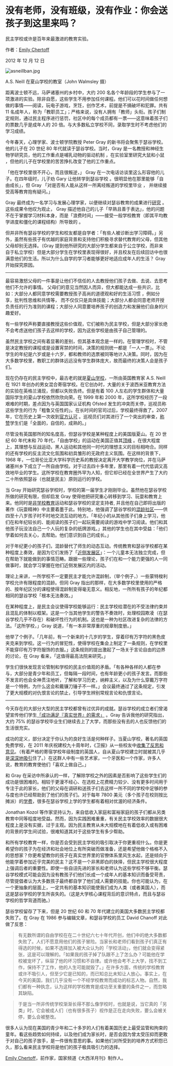 # 没有老师，没有班级，没有作业：你会送孩子到这里来吗？

民主学校或许是百年来最激进的教育实验。

作者：[Emily Chertoff](https://www.theatlantic.com/author/emily-chertoff/)

2012 年 12 月 12 日

![asneillban.jpg](https://cdn.theatlantic.com/media/mt/national/asneillban.jpg)

A.S. Neill 在夏山学校的教室（John Walmsley 摄）

距离波士顿不远，马萨诸塞州的乡村中，大约 200 名各个年龄段的学生参与了一项激进的实验。除非自愿，这些学生不用参加任何课程。他们可以花时间做任何想做的事情——阅读，玩电子游戏，烹饪，创作艺术，前提是不搞破坏和犯罪。共有 11 名成年人，称为「教职员工」；严格来说，没有人拥有「教师」头衔。孩子们制定规则，通过民主程序进行惩罚，社区中的每个成员都有一票——这意味着孩子们的票数几乎是成年人的 20 倍。与大多数私立学校不同，录取学生时不考虑他们的学习成绩。

今年春天，心理学家、波士顿学院教授 Peter Gray 的新书将会聚焦于瑟谷学校。他的儿子在 20 世纪 80 年代就读于瑟谷学校。当时，Gray 是一名教授和神经生物学研究员，他的工作重点是哺乳动物的驱动机制 ，在实验室里研究大鼠和小鼠 ，但他的儿子在学校里的苦苦挣扎改变了他的工作重点。

「他在学校里很不开心，而且很叛逆，」 Gray 在一次电话访谈里这么形容他的儿子。在四年级时，儿子劝 Gary 让他转学到瑟谷学校 。很明显他在那里能够「自由成长」，但 Gray 「对是否有人能从这样一所离经叛道的学校里毕业 ， 并继续接受高等教育抱有疑问。」

Gray 最终成为一名学习与发展心理学家，以便继续对瑟谷教育的成果进行[研究](http://www.jstor.org/stable/1084948) 。 这些成果令他叹为观止， Gray 描述他自己的儿子「早熟且善于表达」，他的问题不在于掌握学习材料本身，而是「浪费时间」——接受一般学校教育（即其平均教学进度和僵化的课程结构）所导致的 。

但并非所有瑟谷学校的学生和校友都是自学者：「有些人被诊断出学习障碍。」另外，虽然有些孩子有优越的家庭背景和支持他们积极寻求替代教育的父母，但其他父母却别无选择。（Gray 提到他所研究的大部分学生都来自于公立学校，而非来自于私立学校）但是大部分学生在学校里表现得很好，并且校友在后续回访中也很满意他们的生活。所以为什么自学的学习者能够更好地适应成年人的生活？ Gray 开始探究原因。

***

最容易激怒父母的一件事是让他们不信任的人去教授他们孩子去做、去说、去思考他们不允许的事情。 父母们的意见当然因人而异，但大都能达成一些共识，比如：大部分人都同意学校需要教授孩子高尚的道德观和好的生活习惯 ，例如分享，批判性思维和共情等， 而不仅仅只是具体技能；大部分人都会同意老师开授负责任的行为准则的课程；大部分人同意要培养孩子的创造力和发展他们自身的兴趣爱好。

有一些学校声称要直接教授这些价值观，它们被称为民主学校，但是大部分家长绝不会考虑送他们孩子去这样的学校，因为这些学校是由孩子自己管理的。

虽然民主学校之间有着显著的差别，但其基本观念是一样的。在管理学校时，不管是决定教授的课程或是设置宵禁的时间，决策的规则统一都是「一人一票」。不论学生的年纪是六岁或是十六岁，都和教师的选票被同等地计入决策。同时，因为在大多数学校里，教职工的群体远远没有学生群体庞大，故而最终的决策人会是孩子们。

现在仍存在的民主学校中，最古老的就是[夏山学校](http://www.summerhillschool.co.uk/)，一所由英国教育家 A.S. Neill 在 1921 年创办的男女混合寄宿学校。在它创办时，大量的关于波西米亚教育方法的实验在英格兰涌现，但都以失败告终。但是有着 100 人左右的学生群体和大量国际学生的夏山学校依然欣欣向荣。在 1999 年和 2000 年，这所学校经历了一段艰难的时期，差点因为与英国国家认证机构 Ofsted 发生的冲突而关停，巡视员称这些学生的行为「粗鲁又任性的」。在长时间的官司过后，学校最终得救了。2007 年，它在历史上第一次收到[官方认可](http://www.guardian.co.uk/uk/2007/dec/01/ofsted.schools) 。巡视员们对其进行了一个突出的审查，[称赞](http://www.ofsted.gov.uk/inspection-reports/find-inspection-report/provider/CARE/SC024584)学生们是「全面的，自信的，成熟的。」

尽管没有英国那所的知名度高，但瑟谷学校是某种程度上的美国版夏山。在 20 世纪 60 年代末和 70 年代，「自由学校」的运动在美国正值其[顶峰](http://www.jstor.org/stable/20373543?seq=2) 。在很大程度上，其理想与反战运动，黑人运动和其他同一时代的理想主义的目标相吻合。同样的还有学校的反主流文化氛围和初具雏形的无政府主义氛围。在这样的背景下，1968 年，一位哥伦比亚大学科学历史系的教授决定离开大学教学岗位，并在马萨诸塞州乡下成立了一所自由学校。对于过去四十多年里，那里有着一代代低调又高效地毕业的学生。这所学校在教育圈外罕为人知，但它却已经在全世界产生了大约二十所依照瑟谷（也就是民主）原则运行的学校。

当 Gray 开始研究瑟谷学校时，学校的第一届学生才刚刚毕业。虽然他在瑟谷学校所做的研究有限，但却启发 Gray 使得他把研究重心转移到学习、玩耍和教育上来。他同时是[非学校教育](https://www.theatlantic.com/national/archive/2012/08/schools-out-forever-parents-who-dont-believe-in-education/260944/)运动和瑟谷学校的坚定支持者, 并且他在自己即将出版的著作《玩耍精神》中主要着墨于此。特别地，他强调了瑟谷学校的[混龄社区](http://www.jstor.org/stable/23093728)——供四至十八岁孩子时不时地交流互动的地方。「年纪小的从其他孩子们身上学习，他们在和年纪较长的、能阅读的孩子们一起玩需要阅读的游戏中学习阅读。他们和其他孩子玩没法自己一个人玩的复杂的纸牌游戏。」其他的学生也在其中受益：「他们学着如何去关心，去帮助。他们意识到自己的成长。」

对于年纪更小的孩子们，混龄替代了师生的动态互动。传统教育和瑟谷学校都在某种程度上奏效，是因为它们发扬了「[近侧发展区](http://en.wikipedia.org/wiki/Zone_of_proximal_development)」：一个儿童本无法独立完成，但在帮助下就能做到的事情范畴。跟据一些理论，孩子们在和一个能力更强的人一同做事时，就会学习掌握在他们近侧发展区内的活动。

理论上来讲，一所学校不一定要民主才能允许混龄制，（举个例子，）一些蒙特梭利学校允许有限程度的混龄。但同 Gray 指出的那样，在大多数学校里使用的严格的、按年纪区分的课程使得混龄制变得毫无意义。相反地，一所所有孩子的年纪都相同的瑟谷学校「根本无法奏效。」

在某种程度上，是民主会议使得学校能够运行：民主学校给潜在的不受法律约束并且混乱的体制以框架。这是一个当其他学生的警告不奏效时，处理校园欺凌（在瑟谷学校几乎不存在）和破坏性行为的机制。这也是一种为社区改进复杂的法律的方法。「这所学校，」Gray 说道，「有一本非常厚重的规章制度册。」

他举了个例子。「几年前，有一个新来的十几岁的学生，穿着印有万字符的黑色皮夹克来到学校。这一行为的冒犯性，使得学校在集会上制定了一条规则，在学校里不能穿印有万字符服饰的衣服。」这条规则的提出激起了一场关于言论自由的边界的讨论，在 Gray 看来，「这值得最高法院来研究。」

学生们很快发现言论管制和学校的民主价值观的矛盾。「有各种各样的人都在参与，大部分是青少年和员工，但每隔一段时间，也有年龄更小的孩子发言。而那些不发言的也会全神贯注地听，了解和学习历史，纳粹主义，以及为什么穿戴万字符是一个特例，为什么这会和戴镰刀锤子不一样。」会议最终通过了这条规定，引发了更大规模的对仇恨言论的禁止，引导学生辨别常规言论和仇恨言论。

***

今天存在的大部分大型的民主学校都曾有过优异的成就。瑟谷学校的成立者们曾渴望宣传他们学生[「成功满足『真实世界』的需求」](http://www.jstor.org/discover/10.2307/1084948?searchUrl=%2Faction%2FdoBasicSearch%3FQuery%3D%22sudbury%2Bvalley%22%2Bschool%26Search%3DSearch%26gw%3Djtx%26prq%3Dsudbury%2Bvalley%2Bschool%26hp%3D25%26acc%3Doff%26aori%3Doff%26wc%3Don%26fc%3Doff&Search=yes&uid=3739256&uid=2134&uid=2&uid=70&uid=4&sid=21101428664217) 。Gray 告诉我他的研究指出，大约 75% 的瑟谷学校毕业生们继续去上了大学，而那些没有去的人也反馈他们的生活很充实。

成功的定义，部分决定于你认为的良好生活是何种样子。当夏山学校，著名的英国免费学校，在 2011 年庆祝建校九十周年时，《卫报》从一些校友中[收集了反思和意见](http://www.guardian.co.uk/education/2011/aug/19/summerhill-school-at-90)。（有着严格的寄宿学校年级制度的英国人，自从夏山学校建立时就被其几乎是[深深地吸引](http://www.independent.co.uk/news/education/schools/summerhill-inside-englands-most-controversial-private-school-772976.html)住了。）在这群人中有一些艺术家，一个牙医和一个作家，许多人说，教育的教育使他们「喜欢上做自己。」

和 Gray 在采访中所承认的一样，了解除学校之外的因素是否影响了这些学生们的成功是很困难的。相较于更漫不经心、在选校上花费精力较少、没有更多时间用于专注于此的家长，他们的父母在调研和送孩子们去这样一所不同的学校中足够的参与度也许已经帮助到了他们的孩子们。对于每年 7800 美元（多个孩子在校则按比摊派）的[学费](http://www.sudval.com/03_admi_01.html)，很多在瑟谷学校上学的学生都有着相对优渥的经济条件。

Jonathan Kozol 等作家坚持认为，来自低收入家庭和富裕家庭的孩子们都从另类教育中同等程度地受益。然而，因为实践困难重重，有关民主学校效率的数据很大程度上是没有实据，过于主观。因为民主教育从未大规模地在有着低收入或有困难的背景的学生间试验，很难知道其对于这些学生有多少帮助。

和所有学校教育一样，你是否会受到民主学校的吸引取决于你更重视什么。你是更希望你的孩子为在经济和社会地位上有所突破而做准备，还是希望他做个格格不入的思想家？你更希望教你的孩子在真实世界里的官僚体系里风生水起，还是倾向于他能学着参加近乎完美的民主？这不是一个非黑即白的抉择，但民主学校很大程度上强调后者的重要性。即使一些自诩先进的家长和老师认为这些学校不够平衡。瑟谷学校模式可能会因为没有教孩子们他们长成一个成年人的基本知识而备受苛责，尽管提倡者认为大多数孩子最终都自学了他们成人需要的技能。你也可能认为，在一个更抽象的层面上，一定共有的基本知识能使我们成为人类（或者美国人），而这是瑟谷学校的学生所丧失的。（这是大学核心课程背后的意识特点，而且与瑟谷学校的哲学背道而驰。）

瑟谷学校留存了下来，但是 20 世纪 60 和 70 年代建立的美国大多数民主学校都失败了。在 Gray 在 1986 参与编辑文章，和瑟谷学校的员工 David Chanoff 对此做了反思：

> 有无数所谓的自由学校在在二十世纪六七十年代开创，他们中的绝大多数都失败了。人们不愿意用他们的孩子冒险。当家长和老师们看到孩子们真正有得选的时候，如果不选择加入被大众认为的「学校活动」，他们就会变得紧张，这是可以理解的。「如果我的孩子掉了队跟不上了怎么办？可能他在学校被宠坏了，纵容了他的坏习惯和不自律。或许他会考不上大学，找不到工作，保持不了工作，他的人生可能就毁了。」在许多方面，传统的学校教育或许不吸引人，但至少它是已知的，而已知总比未知让人放心。事实上，在今天的美国，我们几乎没有一个不经学校教育而成功的标志人物。自然，我们都有一种执念，认为这样的学校教育是成功至关重要的条件之一，而忽略其缺陷。

>

> 于是当一所非传统学校渐渐长得不那么像学校时，也就是说，当它真的「另类」时，它会被成人们（也有很多孩子）视作是正在走向失败，要么会被关停，要么会被整改。

很多人认为现在美国的青少年和二十多岁的人们有着美国历史上最受监管和拘束的童年。看这些趋势如何持续，以及他们成为家长时，是否会因为曾太受压抑而更敢于对自己的孩子放手，是一件很有意思的事。如果他们对所受到的培养方式积怨已久，那么看来民主学校将是他们的孩子极具吸引力的选择。

[Emily Chertoff](https://www.theatlantic.com/author/emily-chertoff/)，前作家，国家频道《大西洋月刊》制作人。